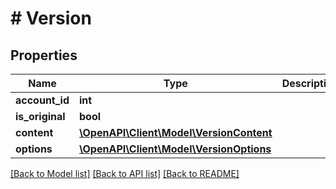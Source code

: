 # # Version

## Properties

Name | Type | Description | Notes
------------ | ------------- | ------------- | -------------
**account_id** | **int** |  |
**is_original** | **bool** |  |
**content** | [**\OpenAPI\Client\Model\VersionContent**](VersionContent.md) |  |
**options** | [**\OpenAPI\Client\Model\VersionOptions**](VersionOptions.md) |  | [optional]

[[Back to Model list]](../../README.md#models) [[Back to API list]](../../README.md#endpoints) [[Back to README]](../../README.md)
